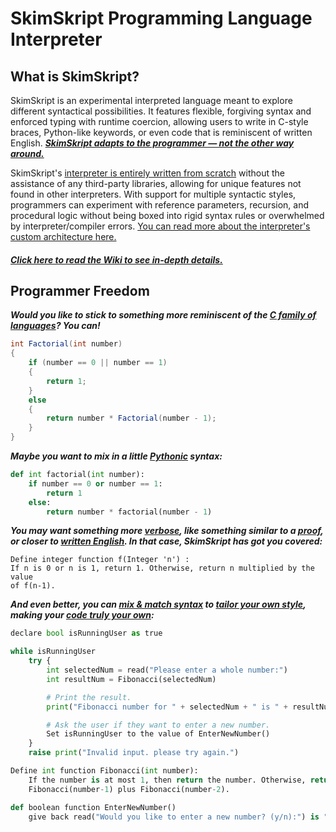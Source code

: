 # SkimSkript Programming Language Interpreter
## What is SkimSkript?
SkimSkript is an experimental interpreted language meant to explore different syntactical possibilities. It features flexible, forgiving syntax and enforced typing with runtime coercion, allowing users to write in C-style braces, Python-like keywords, or even code that is reminiscent of written English. <u>***SkimSkript adapts to the programmer — not the other way around.***</u>

SkimSkript's <u>interpreter is entirely written from scratch</u> without the assistance of any third-party libraries, allowing for unique features not found in other interpreters. With support for multiple syntactic styles, programmers can experiment with reference parameters, recursion, and procedural logic without being boxed into rigid syntax rules or overwhelmed by interpreter/compiler errors. [You can read more about the interpreter's custom architecture here.](https://github.com/SebastianBathrick/SkimSkript/wiki/*-Architectural-Overview)

#### ***[Click here to read the Wiki to see in-depth details.](https://github.com/SebastianBathrick/SkimSkript/wiki)***

## Programmer Freedom
***Would you like to stick to something more reminiscent of the <u>***C family of languages***</u>? You can!***
```csharp
int Factorial(int number)
{
	if (number == 0 || number == 1)
	{
		return 1;
	}
	else
	{
		return number * Factorial(number - 1);
    }
}
```

***Maybe you want to mix in a little <u>***Pythonic***</u> syntax:***
```python
def int factorial(int number):
	if number == 0 or number == 1:
		return 1
	else:
		return number * factorial(number - 1)
```

***You may want something more <u>***verbose***</u>, like something similar to a <u>***proof***</u>, or closer to <u>***written English***</u>. In that case, SkimSkript has got you covered:***   
```
Define integer function f(Integer 'n') :
If n is 0 or n is 1, return 1. Otherwise, return n multiplied by the value 
of f(n-1).
```

***And even better, you can <u>***mix & match syntax***</u> to <u>***tailor your own style***</u>, making your <u>***code truly your own***</u>:***
```python
declare bool isRunningUser as true

while isRunningUser
	try {
		int selectedNum = read("Please enter a whole number:")
		int resultNum = Fibonacci(selectedNum)

		# Print the result.
		print("Fibonacci number for " + selectedNum + " is " + resultNum)

		# Ask the user if they want to enter a new number.
		Set isRunningUser to the value of EnterNewNumber()
	}
	raise print("Invalid input. please try again.") 

Define int function Fibonacci(int number):
	If the number is at most 1, then return the number. Otherwise, return the value of 
	Fibonacci(number-1) plus Fibonacci(number-2).

def boolean function EnterNewNumber()
	give back read("Would you like to enter a new number? (y/n):") is "y"
```
